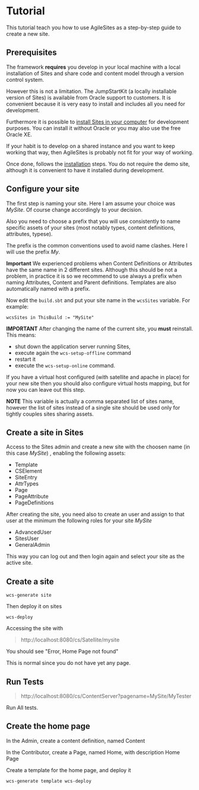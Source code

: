 # Tutorial

This tutorial teach you how to use AgileSites as a step-by-step guide to create a new site.

## Prerequisites

The framework **requires** you develop in your local machine with a local installation of Sites and share code and content model through a version control system. 

However this is not a limitation. The JumpStartKit (a locally installable version of Sites) is available from Oracle support to customers. It is convenient because it is very easy to install and includes all you need for development.

Furthermore it is possible to [install Sites in your computer](http://www.sciabarra.com/fatwire/2012/04/09/download-and-install-a-development-fatwire-instance-also-on-mac/) for development purposes. You can install it without Oracle or you may also use the free Oracle XE.

If your habit is to develop on a shared instance and you want to keep working that way, then AgileSites is probably not fit for your way of working.

Once done, follows the [installation](Install.md) steps. You do not require the demo site, although it is convenient to have it installed during development.

## Configure your site

The first step is naming your site. Here I am assume your choice was *MySite*. Of course change accordingly to your decision.

Also you need to choose a prefix that you will use consistently to name specific assets of your sites (most notably  types, content definitions, attributes, typese). 

The prefix is the common conventions used to avoid name clashes. Here I will use the prefix *My*.

**Important** We experienced problems when Content Definitions or Attributes have the same name in 2 different sites. Although this should be not a problem, in practice it is so we recommend to use always a prefix when naming Attributes, Content and Parent definitions. Templates are also automatically named with a prefix.

Now edit the `build.sbt` and put your site name in the `wcsSites` variable. For example:

``
wcsSites in ThisBuild := "MySite"
``

**IMPORTANT** After changing the name of the current site, you **must** reinstall. This means:

- shut down the application server running Sites,
- execute again the ``wcs-setup-offline`` command
-  restart it  
-  execute the ``wcs-setup-online`` command.


If you have a virtual host configured (with satellite and apache in place) for your new site then you should also configure virtual hosts mapping, but for now you can leave out this step.


**NOTE** This variable is actually a comma separated list of sites name, however the list of sites instead of a single site should be used only for tightly couples sites sharing assets.


## Create a site in Sites

Access to the Sites admin and create a new site with the choosen name (in this case *MySite*) , enabling the following assets:

- Template
- CSElement
- SiteEntry
- AttrTypes
- Page
- PageAttribute
- PageDefinitions

After creating the site, you need also to create an user and assign to that user at the minimum the following roles for your site *MySite*

- AdvancedUser
- SitesUser
- GeneralAdmin

This way you can log out and then login again and select your site as the active site.

## Create a site

``wcs-generate site``

Then deploy it on sites

``wcs-deploy``

Accessing the site with 

> http://localhost:8080/cs/Satellite/mysite

You should see "Error, Home Page not found"

This is normal since you do not have yet any page.

## Run Tests

>http://localhost:8080/cs/ContentServer?pagename=MySite/MyTester

Run All tests.

##  Create the home page

In the Admin, create a content definition, named Content

In the Contributor, create a Page, named Home, with description Home Page

Create a template for the home page, and deploy it

``wcs-generate template
wcs-deploy``


